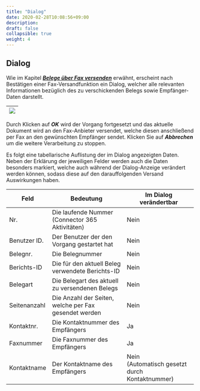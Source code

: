 ```yaml
---
title: "Dialog"
date: 2020-02-28T10:08:56+09:00
description: 
draft: false
collapsible: true
weight: 4
---
```

## Dialog

Wie im Kapitel ***[Belege über Fax versenden](/de-de/apps/retarus-fax/first-steps/working-with-c365-fax/send-docs-via-fax/)*** erwähnt, erscheint nach Bestätigen einer 
Fax-Versandfunktion ein Dialog, welcher alle relevanten Informationen bezüglich des zu verschickenden Belegs sowie 
Empfänger-Daten darstellt.

|![](images/apps/Retarus_Fax/dialog.png)|
|-|

Durch Klicken auf ***OK*** wird der Vorgang fortgesetzt und das aktuelle Dokument wird an den Fax-Anbieter versendet, welche diesen anschließend per Fax an den gewünschten Empfänger sendet. Klicken Sie auf ***Abbrechen*** um die weitere Verarbeitung zu stoppen.

Es folgt eine tabellarische Auflistung der im Dialog angezeigten Daten.
Neben der Erklärung der jeweiligen Felder werden auch die Daten besonders markiert, welche 
auch während der Dialog-Anzeige verändert werden können, sodass diese auf den darauffolgenden Versand Auswirkungen haben.

|Feld|Bedeutung|Im Dialog verändertbar|
|-|-|-|
|Nr.| Die laufende Nummer (Connector 365 Aktivitäten) | Nein|
|Benutzer ID.| Der Benutzer der den Vorgang gestartet hat| Nein|
|Belegnr. | Die Belegnummer | Nein|
|Berichts-ID | Die für den aktuell Beleg verwendete Berichts-ID| Nein|
|Belegart | Die Belegart des aktuell zu versendenen Belegs | Nein|
|Seitenanzahl | Die Anzahl der Seiten, welche per Fax gesendet werden | Nein|
|Kontaktnr.| Die Kontaktnummer des Empfängers| Ja|
|Faxnummer| Die Faxnummer des Empfängers | Ja|
|Kontaktname| Der Kontaktname des Empfängers | Nein <br>(Automatisch gesetzt durch Kontaktnummer)|